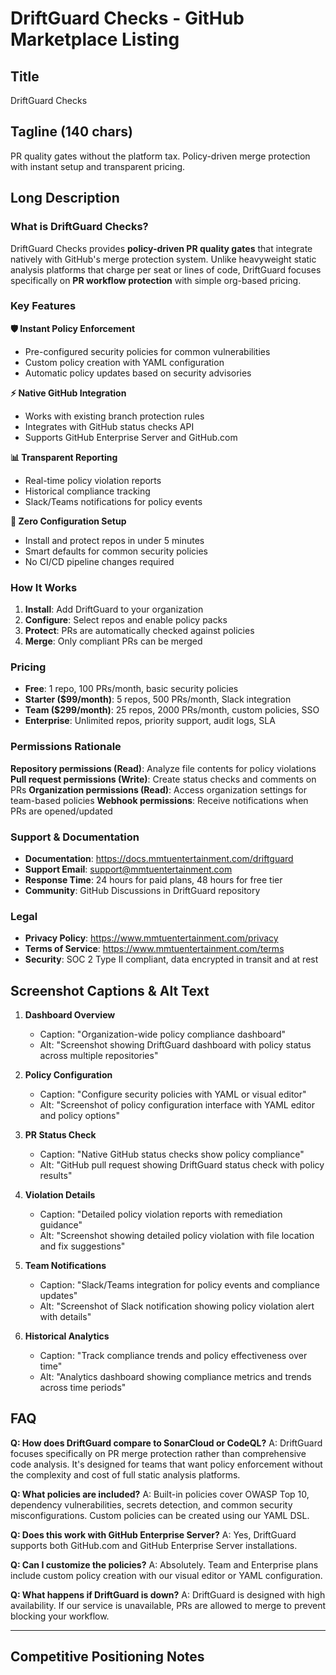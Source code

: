 # DriftGuard Checks - GitHub Marketplace Listing

## Title
DriftGuard Checks

## Tagline (140 chars)
PR quality gates without the platform tax. Policy-driven merge protection with instant setup and transparent pricing.

## Long Description

### What is DriftGuard Checks?

DriftGuard Checks provides **policy-driven PR quality gates** that integrate natively with GitHub's merge protection system. Unlike heavyweight static analysis platforms that charge per seat or lines of code, DriftGuard focuses specifically on **PR workflow protection** with simple org-based pricing.

### Key Features

**🛡️ Instant Policy Enforcement**
- Pre-configured security policies for common vulnerabilities
- Custom policy creation with YAML configuration
- Automatic policy updates based on security advisories

**⚡ Native GitHub Integration**
- Works with existing branch protection rules
- Integrates with GitHub status checks API
- Supports GitHub Enterprise Server and GitHub.com

**📊 Transparent Reporting**
- Real-time policy violation reports
- Historical compliance tracking
- Slack/Teams notifications for policy events

**🔧 Zero Configuration Setup**
- Install and protect repos in under 5 minutes
- Smart defaults for common security policies
- No CI/CD pipeline changes required

### How It Works

1. **Install**: Add DriftGuard to your organization
2. **Configure**: Select repos and enable policy packs
3. **Protect**: PRs are automatically checked against policies
4. **Merge**: Only compliant PRs can be merged

### Pricing

- **Free**: 1 repo, 100 PRs/month, basic security policies
- **Starter ($99/month)**: 5 repos, 500 PRs/month, Slack integration
- **Team ($299/month)**: 25 repos, 2000 PRs/month, custom policies, SSO
- **Enterprise**: Unlimited repos, priority support, audit logs, SLA

### Permissions Rationale

**Repository permissions (Read)**: Analyze file contents for policy violations
**Pull request permissions (Write)**: Create status checks and comments on PRs
**Organization permissions (Read)**: Access organization settings for team-based policies
**Webhook permissions**: Receive notifications when PRs are opened/updated

### Support & Documentation

- **Documentation**: https://docs.mmtuentertainment.com/driftguard
- **Support Email**: support@mmtuentertainment.com
- **Response Time**: 24 hours for paid plans, 48 hours for free tier
- **Community**: GitHub Discussions in DriftGuard repository

### Legal

- **Privacy Policy**: https://www.mmtuentertainment.com/privacy
- **Terms of Service**: https://www.mmtuentertainment.com/terms
- **Security**: SOC 2 Type II compliant, data encrypted in transit and at rest

## Screenshot Captions & Alt Text

1. **Dashboard Overview**
   - Caption: "Organization-wide policy compliance dashboard"
   - Alt: "Screenshot showing DriftGuard dashboard with policy status across multiple repositories"

2. **Policy Configuration**
   - Caption: "Configure security policies with YAML or visual editor"
   - Alt: "Screenshot of policy configuration interface with YAML editor and policy options"

3. **PR Status Check**
   - Caption: "Native GitHub status checks show policy compliance"
   - Alt: "GitHub pull request showing DriftGuard status check with policy results"

4. **Violation Details**
   - Caption: "Detailed policy violation reports with remediation guidance"
   - Alt: "Screenshot showing detailed policy violation with file location and fix suggestions"

5. **Team Notifications**
   - Caption: "Slack/Teams integration for policy events and compliance updates"
   - Alt: "Screenshot of Slack notification showing policy violation alert with details"

6. **Historical Analytics**
   - Caption: "Track compliance trends and policy effectiveness over time"
   - Alt: "Analytics dashboard showing compliance metrics and trends across time periods"

## FAQ

**Q: How does DriftGuard compare to SonarCloud or CodeQL?**
A: DriftGuard focuses specifically on PR merge protection rather than comprehensive code analysis. It's designed for teams that want policy enforcement without the complexity and cost of full static analysis platforms.

**Q: What policies are included?**
A: Built-in policies cover OWASP Top 10, dependency vulnerabilities, secrets detection, and common security misconfigurations. Custom policies can be created using our YAML DSL.

**Q: Does this work with GitHub Enterprise Server?**
A: Yes, DriftGuard supports both GitHub.com and GitHub Enterprise Server installations.

**Q: Can I customize the policies?**
A: Absolutely. Team and Enterprise plans include custom policy creation with our visual editor or YAML configuration.

**Q: What happens if DriftGuard is down?**
A: DriftGuard is designed with high availability. If our service is unavailable, PRs are allowed to merge to prevent blocking your workflow.

---

## Competitive Positioning Notes

<!-- SonarCloud: LOC-based pricing, comprehensive analysis platform -->
<!-- DeepSource: $8-24/seat/month, broad security scope -->  
<!-- Codacy: ~$15-18/user/month, traditional static analysis -->
<!-- DriftGuard: Org-based, PR-focused, simple policy enforcement -->